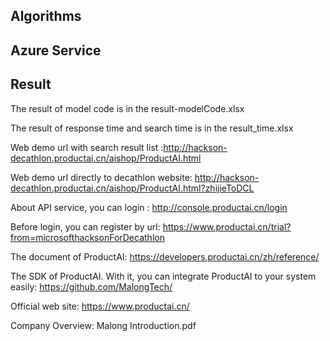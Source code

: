 ## Algorithms




## Azure Service


## Result
The result of model code is in the result-modelCode.xlsx

The result of response time and search time is in the result_time.xlsx

Web demo url with search result list :http://hackson-decathlon.productai.cn/aishop/ProductAI.html

Web demo url directly to decathlon website: http://hackson-decathlon.productai.cn/aishop/ProductAI.html?zhijieToDCL

About API service, you can login : http://console.productai.cn/login

Before login, you can register by url: https://www.productai.cn/trial?from=microsofthacksonForDecathlon

The document of ProductAI: https://developers.productai.cn/zh/reference/

The SDK of ProductAI. With it, you can integrate ProductAI to your system easily: https://github.com/MalongTech/

Official web site: https://www.productai.cn/

Company Overview: Malong Introduction.pdf
